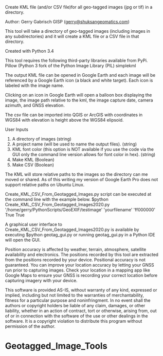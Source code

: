 Create KML file (and/or CSV file)for all geo-tagged images (jpg or tif) in a directory.

Author:  Gerry Gabrisch GISP (gerry@shuksangeomatics.com)

 
This tool will take a directory of geo-tagged images (including images in any subdirectories) and 
it will create  a KML file or a CSV file in that directory. 

Created with Python 3.4 

This tool requires the following third-party libraries available from PyPi.
Pillow (Python 3 fork of the Python Image Library (PIL)
simplekml


The output KML file can be opened in Google Earth and each image will 
be referenced by a Google Earth icon (a black and white target).  Each 
icon is labeled with the image name.

Clicking on an icon in Google Earth will open a balloon box displaying 
the image, the image path relative to the kml, the image capture date, 
camera azimuth, and GNSS elevation.

The csv file can be imported into QGIS or ArcGIS with coordinates in WGS84 with elevation is height above the WGS84 elipsoid.

User Inputs

1. A directory of images (string)
2. A project name (will be used to name the output files). (string)
3. KML font color (this option is NOT available if you use the code via the GUI only the command line version allows for font color
in hex). (string)
4. Make KML (Boolean)
5. Make CSV (Boolean)


The KML will store relative paths to the images so the directory can me moved or shared.
As of this writing my version of Google Earth Pro does not support relative paths on Ubuntu Linux.


Create_KML_CSV_From_Geotagged_Images.py script can be executed at the command line with the example below.
$python Create_KML_CSV_From_Geotagged_Images2020.py '/home/gerry/PythonScripts/GeoEXIF/testimage' 'yourfilename' 'ff000000' True True

A graphical user interface to Create_KML_CSV_From_Geotagged_Images2020.py is available by executing 
$python geotag_gui.py
or running geotag_gui.py in a Python IDE will open the GUI.


Position accuracy is affected by weather, terrain, atmosphere, satellite availability
and electronics.  The positions recorded by this tool are extracted from the positions
recorded by your device.  Positional accuracy is not guaranteed.  You can improve your
location accuracy by letting your GNSS run prior to capturing images.  Check your location
in a mapping app like Google Maps to ensure your GNSS is recording your correct location
before capturing imagery with your device.


This software is provided AS-IS, without warranty of any kind, expressed or implied, including
but not limited to the warranties of merchantability, fitness for a particular purpose and 
noninfringment.  In no event shall the authors or copyright holders be liable of any claim,
damages, or other liability, whether in an action of contract, tort or otherwise, arising 
from, out of or in connection with the software of the use or other dealings in the software.
It is a copyright violation to distribute this program without permission of the author.

# Geotagged_Image_Tools
